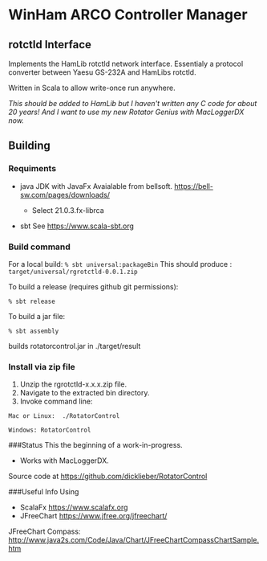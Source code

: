 # WinHam ARCO Controller Manager 
## rotctld Interface
Implements the HamLib rotctld network interface. Essentialy a protocol converter between Yaesu GS-232A and HamLibs rotctld.

Written in Scala to allow write-once run anywhere.

*This should be added to HamLib but I haven't written any C code for about 20 years! And I want to use my new Rotator Genius with MacLoggerDX now.*


## Building
### Requiments
- java JDK with JavaFx Avaialable from bellsoft. https://bell-sw.com/pages/downloads/ 
  - Select 21.0.3.fx-librca
  
- sbt See https://www.scala-sbt.org

### Build command
For a local build:
`% sbt universal:packageBin`
This should produce :
`target/universal/rgrotctld-0.0.1.zip`

To build a release (requires github git permissions):

`% sbt release`

To build a jar file:

`% sbt assembly`

builds rotatorcontrol.jar in ./target/result


### Install via zip file
1. Unzip the rgrotctld-x.x.x.zip file. 
2. Navigate to the extracted bin directory.
3. Invoke command line:

`Mac or Linux:  ./RotatorControl`

`Windows: RotatorControl`



###Status
This the beginning of a work-in-progress.
- Works with MacLoggerDX. 

Source code at https://github.com/dicklieber/RotatorControl

###Useful Info
Using
- ScalaFx https://www.scalafx.org
- JFreeChart https://www.jfree.org/jfreechart/

JFreeChart Compass: http://www.java2s.com/Code/Java/Chart/JFreeChartCompassChartSample.htm

